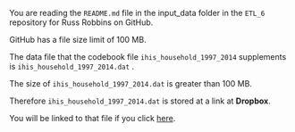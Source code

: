 You are reading the `README.md` file in the input_data folder in the `ETL_6` repository for Russ Robbins on GitHub.

GitHub has a file size limit of 100 MB.

The data file that the codebook file `ihis_household_1997_2014` supplements is `ihis_household_1997_2014.dat` .

The size of `ihis_household_1997_2014.dat` is greater than 100 MB.

Therefore `ihis_household_1997_2014.dat` is stored at a link at **Dropbox**.

You will be linked to that file if you click [here](ihis_household_1997_2014.dat).

